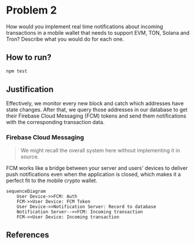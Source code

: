 # Problem 2

How would you implement real time notifications about incoming transactions in a mobile wallet that needs to support EVM, TON, Solana and Tron? Describe what you would do for each one.

## How to run?

```bash
npm test
```

## Justification

Effectively, we monitor every new block and catch which addresses have state changes. After that, we query those addresses in our database to get their Firebase Cloud Messaging (FCM) tokens and send them notifications with the corresponding transaction data.

### Firebase Cloud Messaging

> We might recall the overall system here without implementing it in source.

FCM works like a bridge between your server and users' devices to deliver push notifications even when the application is closed, which makes it a perfect fit to the mobile crypto wallet.

```mermaid
sequenceDiagram
    User Device->>FCM: Auth
    FCM->>User Device: FCM Token
    User Device->>Notification Server: Record to database
    Notification Server-->>FCM: Incoming transaction
    FCM->>User Device: Incoming transaction
```

## References
